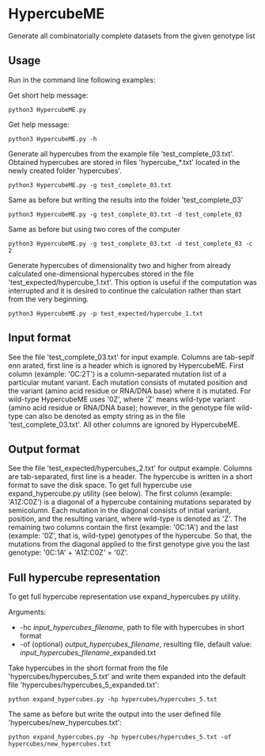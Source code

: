 # HypercubeME
Generate all combinatorially complete datasets from the given genotype list

## Usage
Run in the command line following examples:

Get short help message:

`python3 HypercubeME.py`

Get help message:

`python3 HypercubeME.py -h`

Generate all hypercubes from the example file 'test_complete_03.txt'. Obtained hypercubes are stored in files 'hypercube_\*.txt' located in the newly created folder 'hypercubes'.

`python3 HypercubeME.py -g test_complete_03.txt`

Same as before but writing the results into the folder 'test_complete_03'

`python3 HypercubeME.py -g test_complete_03.txt -d test_complete_03`

Same as before but using two cores of the computer

`python3 HypercubeME.py -g test_complete_03.txt -d test_complete_03 -c 2`

Generate hypercubes of dimensionality two and higher from already calculated one-dimensional hypercubes stored in the file 'test_expected/hypercube_1.txt'. This option is useful if the computation was interrupted and it is desired to continue the calculation rather than start from the very beginning.

`python3 HypercubeME.py -p test_expected/hypercube_1.txt`

## Input format
See the file 'test_complete_03.txt' for input example. Columns are tab-seplf enn arated, first line is a header which is ignored by HypercubeME. First column (example: '0C:2T') is a column-separated mutation list of a particular mutant variant. Each mutation consists of mutated position and the variant (amino acid residue or RNA/DNA base) where it is mutated. For wild-type HypercubeME uses '0Z', where 'Z' means wild-type variant (amino acid residue or RNA/DNA base); however, in the genotype file wild-type can also be denoted as empty string as in the file 'test_complete_03.txt'. All other columns are ignored by HypercubeME.

## Output format
See the file 'test_expected/hypercubes_2.txt' for output example. Columns are tab-separated, first line is a header. The hypercube is written in a short format to save the disk space. To get full hypercube use expand_hypercube.py utility (see below). The first column (example: 'A1Z:C0Z') is a diagonal of a hypercube containing mutations separated by semicolumn. Each mutation in the diagonal consists of initial variant, position, and the resulting variant, where wild-type is denoted as 'Z'. The remaining two columns contain the first (example: '0C:1A') and the last (example: '0Z', that is, wild-type) genotypes of the hypercube. So that, the mutations from the diagonal applied to the first genotype give you the last genotype: '0C:1A' + 'A1Z:C0Z' = '0Z'.

## Full hypercube representation
To get full hypercube representation use expand_hypercubes.py utility.

Arguments:
- -hc *input_hypercubes_filename*, path to file with hypercubes in short format
- -of (optional) *output_hypercubes_filename*, resulting file, default value: *input_hypercubes_filename*_expanded.txt

Take hypercubes in the short format from the file 'hypercubes/hypercubes_5.txt' and write them expanded into the default file 'hypercubes/hypercubes_5_expanded.txt':  

`python expand_hypercubes.py -hp hypercubes/hypercubes_5.txt`

The same as before but write the output into the user defined file 'hypercubes/new_hypercubes.txt':  

`python expand_hypercubes.py -hp hypercubes/hypercubes_5.txt -of hypercubes/new_hypercubes.txt`
